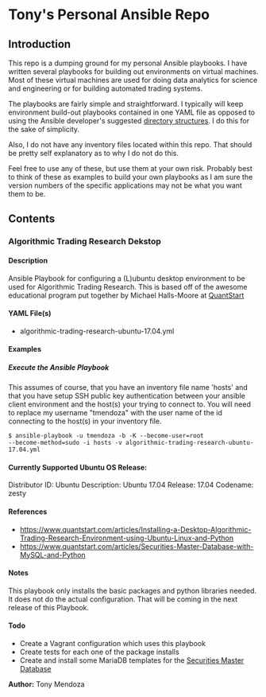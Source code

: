Tony's Personal Ansible Repo
===================

Introduction
-----------
This repo is a dumping ground for my personal Ansible playbooks.  I
have written several playbooks for building out environments on virtual
machines.  Most of these virtual machines are used for doing data
analytics for science and engineering or for building automated
trading systems.

The playbooks are fairly simple and straightforward.  I typically
will keep environment build-out playbooks contained in one YAML file
as opposed to using the Ansible developer's suggested [directory
structures](http://docs.ansible.com/ansible/playbooks_best_practices.html#directory-layout).  I do this for the sake of simplicity. 

Also, I do not have any inventory files located within this repo.
That should be pretty self explanatory as to why I do not do this.

Feel free to use any of these, but use them at your own risk.
Probably best to think of these as examples to build your own
playbooks as I am sure the version numbers of the specific
applications may not be what you want them to be.


Contents
--------

### Algorithmic Trading Research Dekstop

#### Description
Ansible Playbook for configuring a (L)ubuntu desktop environment to be
used for Algorithmic Trading Research.  This is based off of the
awesome educational program put together by Michael Halls-Moore at [QuantStart](https://www.quantstart.com/)

#### YAML File(s)

* algorithmic-trading-research-ubuntu-17.04.yml

#### Examples

##### Execute the Ansible Playbook
This assumes of course, that you have an inventory file name 'hosts'
and that you have setup SSH public key authentication  between
your ansible client environment and the host(s) your trying to connect
to.  You will need to replace my username "tmendoza" with the user
name of the id connecting to the host(s) in your inventory file.

```Shell Session
$ ansible-playbook -u tmendoza -b -K --become-user=root
--become-method=sudo -i hosts -v algorithmic-trading-research-ubuntu-17.04.yml
```

#### Currently Supported Ubuntu OS Release:

Distributor ID:	Ubuntu
Description:	Ubuntu 17.04
Release:	17.04
Codename:	zesty

#### References
* https://www.quantstart.com/articles/Installing-a-Desktop-Algorithmic-Trading-Research-Environment-using-Ubuntu-Linux-and-Python
* https://www.quantstart.com/articles/Securities-Master-Database-with-MySQL-and-Python

#### Notes
This playbook only installs the basic packages and python libraries
needed.  It does not do the actual configuration.  That will be coming
in the next release of this Playbook.

#### Todo
* Create a Vagrant configuration which uses this playbook
* Create tests for each one of the package installs
* Create and install some MariaDB templates for the [Securities Master Database](https://www.quantstart.com/articles/Securities-Master-Database-with-MySQL-and-Python)

**Author:** Tony Mendoza

